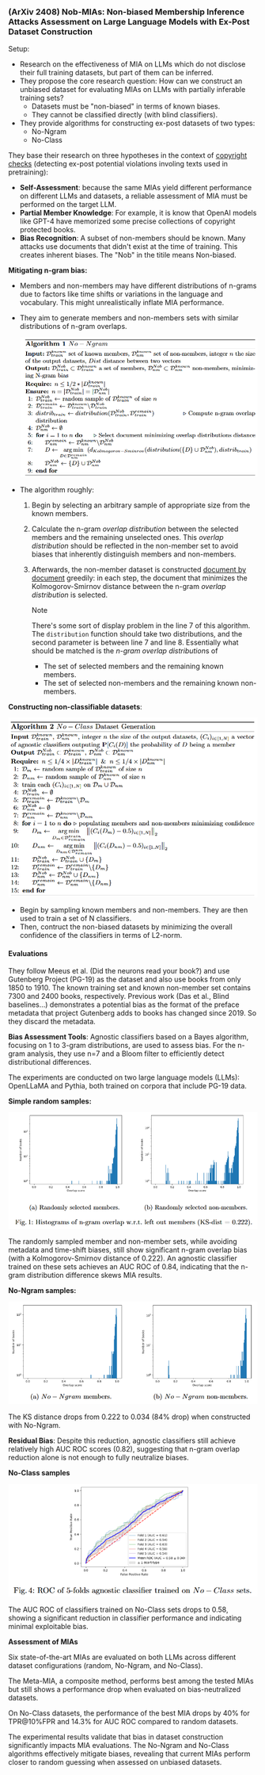 ### (ArXiv 2408) Nob-MIAs: Non-biased Membership Inference Attacks Assessment on Large Language Models with Ex-Post Dataset Construction

Setup:

- Research on the effectiveness of MIA on LLMs which do not disclose their full training datasets, but part of them can be inferred.
- They propose the core research question: How can we construct an unbiased dataset for evaluating MIAs on LLMs with partially inferable training sets?
  - Datasets must be "non-biased" in terms of known biases.
  - They cannot be classified directly (with blind classifiers).
- They provide algorithms for constructing ex-post datasets of two types:
  - No-Ngram
  - No-Class

They base their research on three hypotheses in the context of <u>copyright checks</u> (detecting ex-post potential violations involing texts used in pretraining):

- **Self-Assessment**: because the same MIAs yield different performance on different LLMs and datasets, a reliable assessment of MIA must be performed on the target LLM.
- **Partial Member Knowledge**: For example, it is know that OpenAI models like GPT-4 have memorized some precise collections of copyright protected books.
- **Bias Recognition**: A subset of non-members should be known. Many attacks use documents that didn't exist at the time of training. This creates inherent biases. The "Nob" in the titile means Non-biased.

**Mitigating n-gram bias:**

- Members and non-members may have different distributions of n-grams due to factors like time shifts or variations in the language and vocabulary. This might unrealistically inflate MIA performance.

- They aim to generate members and non-members sets with similar distributions of n-gram overlaps.

  ![image-20241111004651633](./assets/image-20241111004651633.png)

- The algorithm roughly:

  1. Begin by selecting an arbitrary sample of appropriate size from the known members.

  2. Calculate the n-gram *overlap distribution* between the selected members and the remaining unselected ones. This *overlap distribution* should be reflected in the non-member set to avoid biases that inherently distinguish members and non-members.

  3. Afterwards, the non-member dataset is constructed <u>document by document</u> greedily: in each step, the document that minimizes the Kolmogorov-Smirnov distance between the n-gram *overlap distribution* is selected.

     > [!NOTE]
     >
     > There's some sort of display problem in the line 7 of this algorithm. The `distribution` function should take two distributions, and the second parameter is between line 7 and line 8. Essentially what should be matched is the *n-gram overlap distribution*s of
     >
     > - The set of selected members and the remaining known members.
     > - The set of selected non-members and the remaining known non-members.

**Constructing non-classifiable datasets**:

![image-20241111011059531](./assets/image-20241111011059531.png)

- Begin by sampling known members and non-members. They are then used to train a set of N classifiers.
- Then, contruct the non-biased datasets by minimizing the overall confidence of the classifiers in terms of L2-norm.

#### Evaluations

They follow Meeus et al. (Did the neurons read your book?) and use Gutenberg Project (PG-19) as the dataset and also use books from only 1850 to 1910. The known training set and known non-member set contains 7300 and 2400 books, respectively. Previous work (Das et al., Blind baselines...) demonstrates a potential bias as the format of the preface metadata that project Gutenberg adds to books has changed since 2019. So they discard the metadata.

**Bias Assessment Tools**: Agnostic classifiers based on a Bayes algorithm, focusing on 1 to 3-gram distributions, are used to assess bias. For the n-gram analysis, they use n=7 and a Bloom filter to efficiently detect distributional differences. 

The experiments are conducted on two large language models (LLMs): OpenLLaMA and Pythia, both trained on corpora that include PG-19 data.

**Simple random samples:**

![image-20241111101034747](./assets/image-20241111101034747.png)

The randomly sampled member and non-member sets, while avoiding metadata and time-shift biases, still show significant n-gram overlap bias (with a Kolmogorov-Smirnov distance of 0.222). An agnostic classifier trained on these sets achieves an AUC ROC of 0.84, indicating that the n-gram distribution difference skews MIA results.

**No-Ngram samples:**

![image-20241111101324591](./assets/image-20241111101324591.png)

The KS distance drops from 0.222 to 0.034 (84% drop) when constructed with No-Ngram.

**Residual Bias**: Despite this reduction, agnostic classifiers still achieve relatively high AUC ROC scores (0.82), suggesting that n-gram overlap reduction alone is not enough to fully neutralize biases.

**No-Class samples**

![image-20241111101923511](./assets/image-20241111101923511.png)

The AUC ROC of classifiers trained on No-Class sets drops to 0.58, showing a significant reduction in classifier performance and indicating minimal exploitable bias.

**Assessment of MIAs**

Six state-of-the-art MIAs are evaluated on both LLMs across different dataset configurations (random, No-Ngram, and No-Class).

The Meta-MIA, a composite method, performs best among the tested MIAs but still shows a performance drop when evaluated on bias-neutralized datasets.

On No-Class datasets, the performance of the best MIA drops by 40% for TPR@10%FPR and 14.3% for AUC ROC compared to random datasets.

The experimental results validate that bias in dataset construction significantly impacts MIA evaluations. The No-Ngram and No-Class algorithms effectively mitigate biases, revealing that current MIAs perform closer to random guessing when assessed on unbiased datasets.